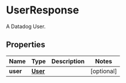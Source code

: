 

# UserResponse

A Datadog User.
## Properties

Name | Type | Description | Notes
------------ | ------------- | ------------- | -------------
**user** | [**User**](User.md) |  |  [optional]



